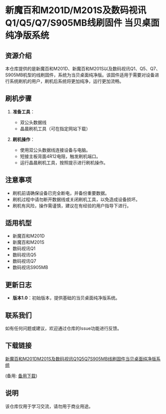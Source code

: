 # 新魔百和M201D/M201S及数码视讯Q1/Q5/Q7/S905MB线刷固件 当贝桌面纯净版系统

## 资源介绍

本仓库提供的是新魔百和M201D、新魔百和M201S以及数码视讯Q1、Q5、Q7、S905MB机型的线刷固件，系统为当贝桌面纯净版。该固件适用于需要对设备进行系统刷机的用户，刷机后系统将更加纯净，运行更加流畅。

## 刷机步骤

1. **准备工具**：
   - 双公头数据线
   - 晶晨刷机工具（可在指定网站下载）

2. **刷机操作**：
   - 使用双公头数据线连接设备与电脑。
   - 短接主板背面4R12电阻，触发刷机端口。
   - 运行晶晨刷机工具，按照提示进行刷机操作。

## 注意事项

- 刷机前请确保设备已完全断电，并备份重要数据。
- 刷机过程中请勿断开数据线或关闭刷机工具，以免造成设备损坏。
- 刷机有风险，操作需谨慎，建议在有经验的用户指导下进行。

## 适用机型

- 新魔百和M201D
- 新魔百和M201S
- 数码视讯Q1
- 数码视讯Q5
- 数码视讯Q7
- 数码视讯S905MB

## 更新日志

- **版本1.0**：初始版本，提供基础的当贝桌面纯净版系统。

## 联系我们

如有任何问题或建议，欢迎通过仓库的Issue功能进行反馈。

## 下载链接
[新魔百和M201DM201S及数码视讯Q1Q5Q7S905MB线刷固件当贝桌面纯净版系统](https://pan.quark.cn/s/3feb67c2cb9c) 

(备用: [备用下载](https://pan.baidu.com/s/1caigNXMH0g_VE13N2uQmUQ?pwd=1234))

## 说明

该仓库仅用于学习交流，请勿用于商业用途。
